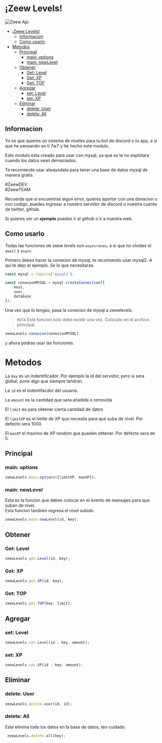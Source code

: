 # ¡Zeew Levels!

![Zeew Api](https://i.imgur.com/MP2bABn.png "Lo Mejor de Zeew")
- [¡Zeew Levels!](#zeew-levels)
  - [Informacion](#informacion)
  - [Como usarlo](#como-usarlo)
- [Metodos](#metodos)
  - [Principal](#principal)
    - [main: options](#main-options)
    - [main: newLevel](#main-newlevel)
  - [Obtener](#obtener)
    - [Get: Level](#get-level)
    - [Get: XP](#get-xp)
    - [Get: TOP](#get-top)
  - [Agregar](#agregar)
    - [set: Level](#set-level)
    - [set: XP](#set-xp)
  - [Eliminar](#eliminar)
    - [delete: User](#delete-user)
    - [delete: All](#delete-all)


## Informacion

Yo se que quieres un sistema de niveles para tu bot de discord o tu app, a si que he pensando en ti 7w7 y he hecho este modulo.

Este modulo esta creado para usar con mysql, ya que es te no explotara cuando los datos sean demaciados.

Te recomiendo usar alwaysdata para tener una base de datos mysql de manera gratis.

#ZeewDEV <br>
#ZeewTEAM

Recuerda que si encuentras algun error, quieres aportar con una donacion o con codigo, puedes ingresar a nuestro servidor de discord o nuestra cuenta de twitter, github.

Si quieres ver un **ejemplo** puedes ir al github o ir a nuestra web.

## Como usarlo

Todas las funciones de zeew levels son `asyncronos`, a si que no olvides el `await` y `async`

Primero debes hacer la conexion de mysql, te recomiendo usar mysql2.
A qui te dejo el ejemplo. Se lo que necesitaras.

```js
const mysql = require('mysql2');

const conexionMYSQL = mysql.createConnection({
    host,
    user,
    database
});
```

Una vez que lo tengas, pasa la conexion de mysql a zeewlevels.

> `NOTA` Esta funcion solo debe existir una vez. Colocalo en el archivo principal.
```js
zeewLevels.conexion(conexionMYSQL)
```

y ahora podras usar las funciones.

# Metodos

La `key` es un indentificador. Por ejemplo la id del servidor, pero si sera global, pone algo que siempre tendran.

La `id` es el indentifacdor del usuario.

La `amount` es la cantidad que sera añadida o removida

El `limit` es para obtener cierta cantidad de datos

El `limitXP` es el limite de XP que necesita para que suba de nivel. Por defecto sera 1000.

El `maxXP` el maximo de XP random que pueden obtener. Por defecto sera de 5.

## Principal

### main: options

```js
zeewLevels.main.options({limitXP, maxXP});
```

### main: newLevel

Esta es la funcion que debes colocar en el evento de mensajes para que suban de nivel. <br>
Esta funcion tambien regresa el nivel subido.

```js
zeewLevels.main.newLevel(id, key);
```

## Obtener

### Get: Level

```js
zeewLevels.get.Level(id, key);
```

### Get: XP

```js
zeewLevels.get.XP(id, key);
```

### Get: TOP

```js
zeewLevels.get.TOP(key, limit);
```

## Agregar

### set: Level

```js
zeewLevels.set.Level(id , key, amount);
```

### set: XP
```js
zeewLevels.set.XP(id , key, amount);
```

## Eliminar

### delete: User

```js
zeewLevels.delete.user(id, id);
```

### delete: All

Este elimina todo los datos en la base de datos, ten cuidado.

```js
 zeewLevels.delete.all(key);
```
